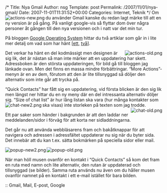 /*
 Title: Nya Gmail
 Author: nsg
 Template: post
 Permalink: /2007/11/01/nya-gmail/
 Date: 2007-11-01T11:31:52+00:00
 Categories: Internet, Teknik
*/
<img src="http://cdn.junkpile.se/2007/11/actions-new.png" title="actions-new.png" alt="actions-new.png" align="left" />Om du använder Gmail kanske du redan lagt märke till att en ny version är på gång. På vanligt google-vis så flyttar dom över några personer åt gången till den nya versionen och i natt var det min tur.

På bloggen [Google Operating System][1] hittar du två artiklar som går in i lite mer detalj om vad som har hänt [[ett][2], [två][3]].

<img src="http://cdn.junkpile.se/2007/11/actions-old.png" title="actions-old.png" alt="actions-old.png" align="right" />Det verkar ha hänt en del kodmässigt men designen är sig lik, det är nästan så man inte märker att en uppdatering har skett. Adressboken är den största uppdateringen, för bild gå till bloggen jag länkade ovan. Men det finns en massa mindre förbättringar. &#8220;More Actions&#8221;-menyn är en av dem, förutom att den är lite tillsnyggad så döljer den alternativ som inte går att trycka på.

&#8220;Quick Contacts&#8221; har fått sig en uppdatering, vid första blicken är den sig lik men längst ner hittar du en ny meny där en del intressanta alternativ döljer sig. &#8220;Size of chat list&#8221; är hur lång listan ska vara (hur många kontakter som ska visas) inte storleken på texten som jag trodde.<img src="http://cdn.junkpile.se/2007/11/chat-new2.png" title="chat-new2.png" alt="chat-new2.png" align="left" /><img src="http://cdn.junkpile.se/2007/11/chat-old.png" title="chat-old.png" alt="chat-old.png" align="right" />

Ett par saker som händer i bakgrunden är att den laddar ner meddelanden/sidor i förväg för att korta ner sidladdningarna.

Det går nu att använda webbläsarens fram och bakåtknappar för att navigera och adressen i adressfältet uppdaterar nu sig när du byter sida. Det innebär att du kan t.ex. sätta bokmärken på speciella sidor eller mail.

<img src="http://cdn.junkpile.se/2007/11/popup-new2.png" title="popup-new2.png" alt="popup-new2.png" align="left" />

![popup-old.png][4]

När man höll musen ovanför en kontakt i &#8220;Quick Contacts&#8221; så kom det fram en ruta med namn och lite alternativ, den rutan är uppdaterad och tillsnyggad (se bilder). Samma ruta används nu även om du håller musen ovanför namnet på en kontakt i ett e-mail istället för bara bilden.

:: Gmail, Mail, E-post, Google

<small></small>

 [1]: http://googlesystem.blogspot.com/
 [2]: http://googlesystem.blogspot.com/2007/10/gmails-new-version-is-now-available.html
 [3]: http://googlesystem.blogspot.com/2007/10/next-version-of-gmail-will-be-faster.html
 [4]: http://cdn.junkpile.se/2007/11/popup-old.png "popup-old.png"